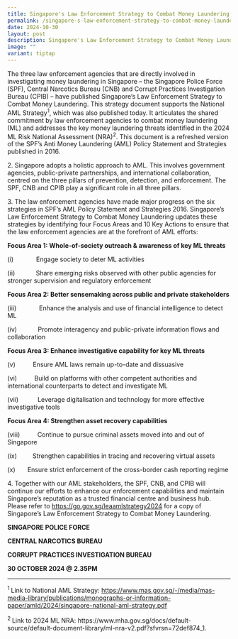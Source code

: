 ```yaml
---
title: Singapore's Law Enforcement Strategy to Combat Money Laundering
permalink: /singapore-s-law-enforcement-strategy-to-combat-money-laundering/
date: 2024-10-30
layout: post
description: Singapore's Law Enforcement Strategy to Combat Money Laundering
image: ""
variant: tiptap
---
```

<p>The three law enforcement agencies that are directly involved in investigating
money laundering in Singapore – the Singapore Police Force (SPF), Central
Narcotics Bureau (CNB) and Corrupt Practices Investigation Bureau (CPIB)
– have published Singapore’s Law Enforcement Strategy to Combat Money Laundering.
This strategy document supports the National AML Strategy<sup>1</sup>,
which was also published today. It articulates the shared commitment by
law enforcement agencies to combat money laundering (ML) and addresses
the key money laundering threats identified in the 2024 ML Risk National
Assessment (NRA)<sup>2</sup>. This document is a refreshed version of the
SPF’s Anti Money Laundering (AML) Policy Statement and Strategies published
in 2016.</p>
<p>2. Singapore adopts a holistic approach to AML. This involves government
agencies, public-private partnerships, and international collaboration,
centred on the three pillars of prevention, detection, and enforcement.
The SPF, CNB and CPIB play a significant role in all three pillars.
<br>
</p>
<p>3. The law enforcement agencies have made major progress on the six strategies
in SPF’s AML Policy Statement and Strategies 2016. Singapore’s Law Enforcement
Strategy to Combat Money Laundering updates these strategies by identifying
four Focus Areas and 10 Key Actions to ensure that the law enforcement
agencies are at the forefront of AML efforts:</p>
<p><strong>Focus Area 1: Whole-of-society outreach &amp; awareness of key ML threats</strong>
</p>
<p>(i)&nbsp;&nbsp;&nbsp;&nbsp;&nbsp;&nbsp;&nbsp;&nbsp;&nbsp;&nbsp;&nbsp;&nbsp;
Engage society to deter ML activities</p>
<p>(ii)&nbsp;&nbsp;&nbsp;&nbsp;&nbsp;&nbsp;&nbsp;&nbsp;&nbsp;&nbsp;&nbsp;
Share emerging risks observed with other public agencies for stronger supervision
and regulatory enforcement</p>
<p><strong>Focus Area 2: Better sensemaking across public and private stakeholders</strong>
</p>
<p>(iii)&nbsp;&nbsp;&nbsp;&nbsp;&nbsp;&nbsp;&nbsp;&nbsp;&nbsp;&nbsp;&nbsp;&nbsp;
Enhance the analysis and use of financial intelligence to detect ML</p>
<p>(iv)&nbsp;&nbsp;&nbsp;&nbsp;&nbsp;&nbsp;&nbsp;&nbsp;&nbsp;&nbsp;&nbsp;
Promote interagency and public-private information flows and collaboration</p>
<p><strong>Focus Area 3: Enhance investigative capability for key ML threats</strong>
</p>
<p>(v)&nbsp;&nbsp;&nbsp;&nbsp;&nbsp;&nbsp;&nbsp;&nbsp;&nbsp; Ensure AML laws
remain up-to-date and dissuasive</p>
<p>(vi)&nbsp;&nbsp;&nbsp;&nbsp;&nbsp;&nbsp;&nbsp;&nbsp;&nbsp; Build on platforms
with other competent authorities and international counterparts to detect
and investigate ML</p>
<p>(vii)&nbsp;&nbsp;&nbsp;&nbsp;&nbsp;&nbsp;&nbsp;&nbsp;&nbsp;&nbsp; Leverage
digitalisation and technology for more effective investigative tools</p>
<p><strong>Focus Area 4: Strengthen asset recovery capabilities</strong>
</p>
<p>(viii)&nbsp;&nbsp;&nbsp;&nbsp;&nbsp;&nbsp;&nbsp;&nbsp;&nbsp; Continue
to pursue criminal assets moved into and out of Singapore</p>
<p>(ix)&nbsp;&nbsp;&nbsp;&nbsp;&nbsp;&nbsp;&nbsp;&nbsp; Strengthen capabilities
in tracing and recovering virtual assets</p>
<p>(x)&nbsp;&nbsp;&nbsp;&nbsp;&nbsp;&nbsp; Ensure strict enforcement of the
cross-border cash reporting regime</p>
<p>4. Together with our AML stakeholders, the SPF, CNB, and CPIB will continue
our efforts to enhance our enforcement capabilities and maintain Singapore’s
reputation as a trusted financial centre and business hub. Please refer
to <a href="https://go.gov.sg/leaamlstrategy2024" rel="noopener noreferrer nofollow" target="_blank">https://go.gov.sg/leaamlstrategy2024</a> for
a copy of Singapore’s Law Enforcement Strategy to Combat Money Laundering.</p>
<p></p>
<p><strong>SINGAPORE POLICE FORCE</strong>
</p>
<p><strong>CENTRAL NARCOTICS BUREAU</strong>
</p>
<p><strong>CORRUPT PRACTICES INVESTIGATION BUREAU</strong>
</p>
<p><strong>30 OCTOBER 2024 @ 2.35PM</strong>
</p>
<hr>
<p><sup>1 </sup>Link to National AML Strategy: <a href="https://www.mas.gov.sg/-/media/mas-media-library/publications/monographs-or-information-paper/amld/2024/singapore-national-aml-strategy.pdf" rel="noopener noreferrer nofollow" target="_blank">https://www.mas.gov.sg/-/media/mas-media-library/publications/monographs-or-information-paper/amld/2024/singapore-national-aml-strategy.pdf</a>
</p>
<p><sup>2 </sup>Link to 2024 ML NRA: <a rel="noopener noreferrer nofollow" target="_blank">https://www.mha.gov.sg/docs/default-source/default-document-library/ml-nra-v2.pdf?sfvrsn=72def874_1</a>.</p>
